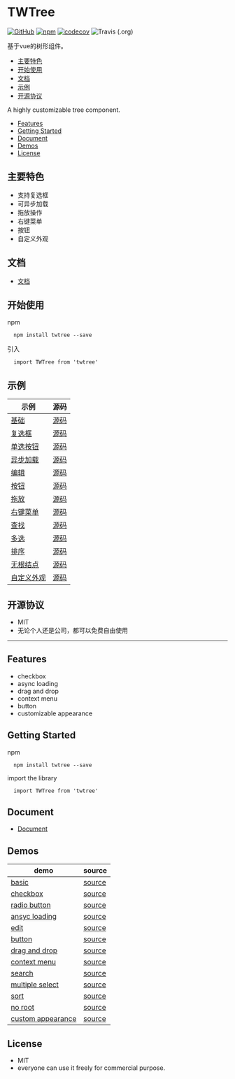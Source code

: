 # TWTree
[![GitHub](https://img.shields.io/github/license/tinywisp/twtree)](https://github.com/TinyWisp/twtree/blob/master/LICENSE)
[![npm](https://img.shields.io/npm/v/twtree)](https://www.npmjs.com/package/twtree)
[![codecov](https://codecov.io/gh/TinyWisp/twtree/branch/master/graph/badge.svg)](https://codecov.io/gh/TinyWisp/twtree)
![Travis (.org)](https://img.shields.io/travis/TinyWisp/twtree)

 基于vue的树形组件。

* [主要特色](#主要特色)
* [开始使用](#开始使用)
* [文档](https://github.com/TinyWisp/twtree/wiki/%E6%96%87%E6%A1%A3)
* [示例](#示例)
* [开源协议](#开源协议)

A highly customizable tree component.
* [Features](#features)
* [Getting Started](#getting-started)
* [Document](https://github.com/TinyWisp/twtree/wiki/Document)
* [Demos](#demos)
* [License](#license)


## 主要特色
 *  支持复选框
 *  可异步加载
 *  拖放操作
 *  右键菜单
 *  按钮
 *  自定义外观

## 文档
 *  [文档](https://github.com/TinyWisp/twtree/wiki/%E6%96%87%E6%A1%A3)

## 开始使用

 npm
 ```
   npm install twtree --save
 ```

 引入
 ```
   import TWTree from 'twtree'
 ```

## 示例
 示例|源码
 ---|---
 [基础](https://tinywisp.github.io/twtree/#/example/basic) | [源码](https://github.com/TinyWisp/twtree/blob/master/src/views/BasicExample.vue)
 [复选框](https://tinywisp.github.io/twtree/#/example/checkbox) | [源码](https://github.com/TinyWisp/twtree/blob/master/src/views/CheckboxExample.vue)
 [单选按钮](https://tinywisp.github.io/twtree/#/example/radio-button) | [源码](https://github.com/TinyWisp/twtree/blob/master/src/views/RadioButtonExample.vue)
 [异步加载](https://tinywisp.github.io/twtree/#/example/async) | [源码](https://github.com/TinyWisp/twtree/blob/master/src/views/AsyncExample.vue)
 [编辑](https://tinywisp.github.io/twtree/#/example/edit) | [源码](https://github.com/TinyWisp/twtree/blob/master/src/views/EditExample.vue)
 [按钮](https://tinywisp.github.io/twtree/#/example/button) | [源码](https://github.com/TinyWisp/twtree/blob/master/src/views/ButtonExample.vue)
 [拖放](https://tinywisp.github.io/twtree/#/example/drag-and-drop) | [源码](https://github.com/TinyWisp/twtree/blob/master/src/views/DragAndDropExample.vue)
 [右键菜单](https://tinywisp.github.io/twtree/#/example/contextmenu) | [源码](https://github.com/TinyWisp/twtree/blob/master/src/views/ContextMenuExample.vue)
 [查找](https://tinywisp.github.io/twtree/#/example/search) | [源码](https://github.com/TinyWisp/twtree/blob/master/src/views/SearchExample.vue)
 [多选](https://tinywisp.github.io/twtree/#/example/multi-select) | [源码](https://github.com/TinyWisp/twtree/blob/master/src/views/MultiSelectExample.vue)
 [排序](https://tinywisp.github.io/twtree/#/example/sort) | [源码](https://github.com/TinyWisp/twtree/blob/master/src/views/SortExample.vue)
 [无根结点](https://tinywisp.github.io/twtree/#/example/no-root) | [源码](https://github.com/TinyWisp/twtree/blob/master/src/views/NoRootExample.vue)
 [自定义外观](https://tinywisp.github.io/twtree/#/example/custom-appearance) | [源码](https://github.com/TinyWisp/twtree/blob/master/src/views/CustomAppearanceExample.vue)


## 开源协议
 * MIT
 * 无论个人还是公司，都可以免费自由使用
 
 ---
 

## Features
 *  checkbox
 *  async loading
 *  drag and drop
 *  context menu
 *  button
 *  customizable appearance

## Getting Started

 npm
 ```
   npm install twtree --save
 ```

 import the library
 ```
   import TWTree from 'twtree'
 ```

## Document
 *  [Document](https://github.com/TinyWisp/twtree/wiki/Document)

## Demos
 demo | source
 --- | ---
 [basic](https://tinywisp.github.io/twtree/#/example/basic) | [source](https://github.com/TinyWisp/twtree/blob/master/src/views/BasicExample.vue)
 [checkbox](https://tinywisp.github.io/twtree/#/example/checkbox) | [source](https://github.com/TinyWisp/twtree/blob/master/src/views/CheckboxExample.vue)
 [radio button](https://tinywisp.github.io/twtree/#/example/radio-button) | [source](https://github.com/TinyWisp/twtree/blob/master/src/views/RadioButtonExample.vue)
 [ansyc loading](https://tinywisp.github.io/twtree/#/example/async) | [source](https://github.com/TinyWisp/twtree/blob/master/src/views/AsyncExample.vue)
 [edit](https://tinywisp.github.io/twtree/#/example/edit) | [source](https://github.com/TinyWisp/twtree/blob/master/src/views/EditExample.vue)
 [button](https://tinywisp.github.io/twtree/#/example/button) | [source](https://github.com/TinyWisp/twtree/blob/master/src/views/ButtonExample.vue)
 [drag and drop](https://tinywisp.github.io/twtree/#/example/drag-and-drop) | [source](https://github.com/TinyWisp/twtree/blob/master/src/views/DragAndDropExample.vue)
 [context menu](https://tinywisp.github.io/twtree/#/example/contextmenu) | [source](https://github.com/TinyWisp/twtree/blob/master/src/views/ContextMenuExample.vue)
 [search](https://tinywisp.github.io/twtree/#/example/search) | [source](https://github.com/TinyWisp/twtree/blob/master/src/views/SearchExample.vue)
 [multiple select](https://tinywisp.github.io/twtree/#/example/multi-select) | [source](https://github.com/TinyWisp/twtree/blob/master/src/views/MultiSelectExample.vue)
 [sort](https://tinywisp.github.io/twtree/#/example/sort) | [source](https://github.com/TinyWisp/twtree/blob/master/src/views/SortExample.vue)
 [no root](https://tinywisp.github.io/twtree/#/example/no-root) | [source](https://github.com/TinyWisp/twtree/blob/master/src/views/NoRootExample.vue)
 [custom appearance](https://tinywisp.github.io/twtree/#/example/custom-appearance) | [source](https://github.com/TinyWisp/twtree/blob/master/src/views/CustomAppearanceExample.vue)
 
## License
 * MIT
 * everyone can use it freely for commercial purpose.
 